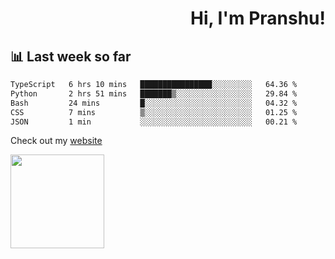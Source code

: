 <div align="right" >
   
   <H1>Hi, I'm Pranshu!</H1>

</div>

## 📊 Last week so far
<!--START_SECTION:waka-->

```txt
TypeScript   6 hrs 10 mins   ████████████████░░░░░░░░░   64.36 %
Python       2 hrs 51 mins   ███████▒░░░░░░░░░░░░░░░░░   29.84 %
Bash         24 mins         █░░░░░░░░░░░░░░░░░░░░░░░░   04.32 %
CSS          7 mins          ▒░░░░░░░░░░░░░░░░░░░░░░░░   01.25 %
JSON         1 min           ░░░░░░░░░░░░░░░░░░░░░░░░░   00.21 %
```

<!--END_SECTION:waka-->

Check out my [website](https://pranshu05.vercel.app)

<img align="left" width="150" src="https://user-images.githubusercontent.com/70943732/209951571-93b7afe5-f523-4683-b725-5d94b287e94e.png">

